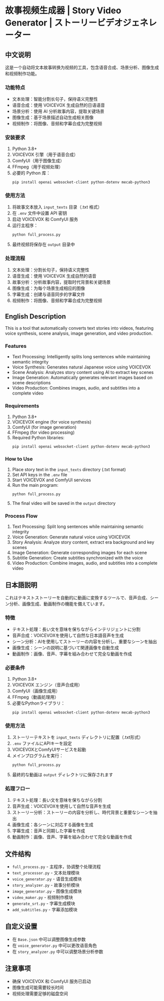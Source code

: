 # 故事视频生成器 | Story Video Generator | ストーリービデオジェネレーター

## 中文说明

这是一个自动将文本故事转换为视频的工具，包含语音合成、场景分析、图像生成和视频制作功能。

### 功能特点

- 文本处理：智能分割长句子，保持语义完整性
- 语音合成：使用 VOICEVOX 生成自然的日语语音
- 场景分析：使用 AI 分析故事内容，提取关键场景
- 图像生成：基于场景描述自动生成相关图像
- 视频制作：将图像、音频和字幕合成为完整视频

### 安装要求

1. Python 3.8+
2. VOICEVOX 引擎（用于语音合成）
3. ComfyUI（用于图像生成）
4. FFmpeg（用于视频处理）
5. 必要的 Python 库：
   ```
   pip install openai websocket-client python-dotenv mecab-python3
   ```

### 使用方法

1. 将故事文本放入 `input_texts` 目录（.txt 格式）
2. 在 `.env` 文件中设置 API 密钥
3. 启动 VOICEVOX 和 ComfyUI 服务
4. 运行主程序：
   ```
   python full_process.py
   ```
5. 最终视频将保存在 `output` 目录中

### 处理流程

1. 文本处理：分割长句子，保持语义完整性
2. 语音生成：使用 VOICEVOX 生成自然的语音
3. 故事分析：分析故事内容，提取时代背景和关键场景
4. 图像生成：为每个场景生成相应的图像
5. 字幕生成：创建与语音同步的字幕文件
6. 视频制作：将图像、音频和字幕合成为完整视频

## English Description

This is a tool that automatically converts text stories into videos, featuring voice synthesis, scene analysis, image generation, and video production.

### Features

- Text Processing: Intelligently splits long sentences while maintaining semantic integrity
- Voice Synthesis: Generates natural Japanese voice using VOICEVOX
- Scene Analysis: Analyzes story content using AI to extract key scenes
- Image Generation: Automatically generates relevant images based on scene descriptions
- Video Production: Combines images, audio, and subtitles into a complete video

### Requirements

1. Python 3.8+
2. VOICEVOX engine (for voice synthesis)
3. ComfyUI (for image generation)
4. FFmpeg (for video processing)
5. Required Python libraries:
   ```
   pip install openai websocket-client python-dotenv mecab-python3
   ```

### How to Use

1. Place story text in the `input_texts` directory (.txt format)
2. Set API keys in the `.env` file
3. Start VOICEVOX and ComfyUI services
4. Run the main program:
   ```
   python full_process.py
   ```
5. The final video will be saved in the `output` directory

### Process Flow

1. Text Processing: Split long sentences while maintaining semantic integrity
2. Voice Generation: Generate natural voice using VOICEVOX
3. Story Analysis: Analyze story content, extract era background and key scenes
4. Image Generation: Generate corresponding images for each scene
5. Subtitle Generation: Create subtitles synchronized with the voice
6. Video Production: Combine images, audio, and subtitles into a complete video

## 日本語説明

これはテキストストーリーを自動的に動画に変換するツールで、音声合成、シーン分析、画像生成、動画制作の機能を備えています。

### 特徴

- テキスト処理：長い文を意味を保ちながらインテリジェントに分割
- 音声合成：VOICEVOXを使用して自然な日本語音声を生成
- シーン分析：AIを使用してストーリーの内容を分析し、重要なシーンを抽出
- 画像生成：シーンの説明に基づいて関連画像を自動生成
- 動画制作：画像、音声、字幕を組み合わせて完全な動画を作成

### 必要条件

1. Python 3.8+
2. VOICEVOX エンジン（音声合成用）
3. ComfyUI（画像生成用）
4. FFmpeg（動画処理用）
5. 必要なPythonライブラリ：
   ```
   pip install openai websocket-client python-dotenv mecab-python3
   ```

### 使用方法

1. ストーリーテキストを `input_texts` ディレクトリに配置（.txt形式）
2. `.env` ファイルにAPIキーを設定
3. VOICEVOXとComfyUIサービスを起動
4. メインプログラムを実行：
   ```
   python full_process.py
   ```
5. 最終的な動画は `output` ディレクトリに保存されます

### 処理フロー

1. テキスト処理：長い文を意味を保ちながら分割
2. 音声生成：VOICEVOXを使用して自然な音声を生成
3. ストーリー分析：ストーリーの内容を分析し、時代背景と重要なシーンを抽出
4. 画像生成：各シーンに対応する画像を生成
5. 字幕生成：音声と同期した字幕を作成
6. 動画制作：画像、音声、字幕を組み合わせて完全な動画を作成

## 文件结构

- `full_process.py` - 主程序，协调整个处理流程
- `text_processor.py` - 文本处理模块
- `voice_generator.py` - 语音生成模块
- `story_analyzer.py` - 故事分析模块
- `image_generator.py` - 图像生成模块
- `video_maker.py` - 视频制作模块
- `generate_srt.py` - 字幕生成模块
- `add_subtitles.py` - 字幕添加模块

## 自定义设置

- 在 `Base.json` 中可以调整图像生成参数
- 在 `voice_generator.py` 中可以更改语音角色
- 在 `story_analyzer.py` 中可以调整场景分析参数

## 注意事项

- 确保 VOICEVOX 和 ComfyUI 服务已启动
- 图像生成可能需要较长时间
- 视频处理需要足够的磁盘空间 